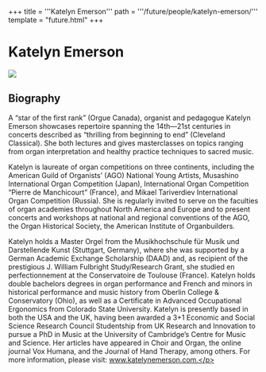 +++
title = '''Katelyn Emerson'''
path = '''/future/people/katelyn-emerson/'''
template = "future.html"
+++

<h1>Katelyn Emerson</h1>

<img class="speaker-photo" src="https://custom.cvent.com/C3A4539B19F74ABCB6FCE437F6BC0A74/files/event/910aaf2914d44586a56fbd0b3b2c31c0/55517dfdc89240bba8374b6af4e68d2c.jpeg">
<h2>Biography</h2>
<p>A “star of the first rank” (Orgue Canada), organist and pedagogue Katelyn Emerson showcases repertoire spanning the 14th—21st centuries in concerts described as “thrilling from beginning to end” (Cleveland Classical). She both lectures and gives masterclasses on topics ranging from organ interpretation and healthy practice techniques to sacred music.

Katelyn is laureate of organ competitions on three continents, including the American Guild of Organists’ (AGO) National Young Artists, Musashino International Organ Competition (Japan), International Organ Competition “Pierre de Manchicourt” (France), and Mikael Tariverdiev International Organ Competition (Russia). She is regularly invited to serve on the faculties of organ academies throughout North America and Europe and to present concerts and workshops at national and regional conventions of the AGO, the Organ Historical Society, the American Institute of Organbuilders. 

Katelyn holds a Master Orgel from the Musikhochschule für Musik und Darstellende Kunst (Stuttgart, Germany), where she was supported by a German Academic Exchange Scholarship (DAAD) and, as recipient of the prestigious J. William Fulbright Study/Research Grant, she studied en perfectionnement at the Conservatoire de Toulouse (France). Katelyn holds double bachelors degrees in organ performance and French and minors in historical performance and music history from Oberlin College & Conservatory (Ohio), as well as a Certificate in Advanced Occupational Ergonomics from Colorado State University. Katelyn is presently based in both the USA and the UK, having been awarded a 3+1 Economic and Social Science Research Council Studentship from UK Research and Innovation to pursue a PhD in Music at the University of Cambridge’s Centre for Music and Science. Her articles have appeared in Choir and Organ, the online journal Vox Humana, and the Journal of Hand Therapy, among others. For more information, please visit: www.katelynemerson.com.</p>

